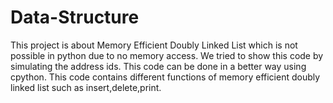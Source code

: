 # Data-Structure
This project is about Memory Efficient Doubly Linked List which is not possible in python due to no memory access. We tried to show this code by
 simulating the address ids. This code can be done in a better way using cpython. This code contains different functions of memory efficient doubly linked list such as insert,delete,print.
